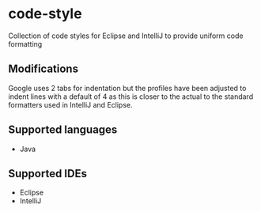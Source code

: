 # code-style
Collection of code styles for Eclipse and IntelliJ to provide uniform code formatting

## Modifications
Google uses 2 tabs for indentation but the profiles have been adjusted to indent lines with a default of 4 as this is closer to the actual to the standard formatters used in IntelliJ and Eclipse.


## Supported languages
- Java

## Supported IDEs
- Eclipse
- IntelliJ
